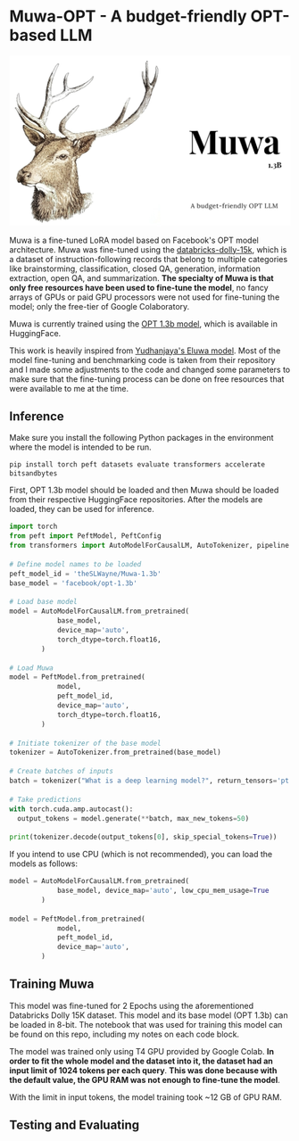 # Muwa-OPT - A budget-friendly OPT-based LLM 

![Muwa Cover Image](Muwa.png)

Muwa is a fine-tuned LoRA model based on Facebook's OPT model architecture. Muwa was fine-tuned using the [databricks-dolly-15k](https://huggingface.co/datasets/databricks/databricks-dolly-15k), which is a dataset of instruction-following records that belong to multiple categories like brainstorming, classification, closed QA, generation, information extraction, open QA, and summarization. **The specialty of Muwa is that only free resources have been used to fine-tune the model**, no fancy arrays of GPUs or paid GPU processors were not used for fine-tuning the model; only the free-tier of Google Colaboratory.

Muwa is currently trained using the [OPT 1.3b model](https://huggingface.co/facebook/opt-1.3b), which is available in HuggingFace. 

This work is heavily inspired from [Yudhanjaya's Eluwa model](https://github.com/yudhanjaya/Eluwa). Most of the model fine-tuning and benchmarking code is taken from their repository and I made some adjustments to the code and changed some parameters to make sure that the fine-tuning process can be done on free resources that were available to me at the time.

## Inference

Make sure you install the following Python packages in the environment where the model is intended to be run.

```shell
pip install torch peft datasets evaluate transformers accelerate bitsandbytes
```

First, OPT 1.3b model should be loaded and then Muwa should be loaded from their respective HuggingFace repositories. After the models are loaded, they can be used for inference.

```python
import torch
from peft import PeftModel, PeftConfig
from transformers import AutoModelForCausalLM, AutoTokenizer, pipeline

# Define model names to be loaded
peft_model_id = 'theSLWayne/Muwa-1.3b'
base_model = 'facebook/opt-1.3b'

# Load base model
model = AutoModelForCausalLM.from_pretrained(
            base_model,
            device_map='auto',
            torch_dtype=torch.float16,
        )

# Load Muwa
model = PeftModel.from_pretrained(
            model,
            peft_model_id,
            device_map='auto',
            torch_dtype=torch.float16,
        )

# Initiate tokenizer of the base model
tokenizer = AutoTokenizer.from_pretrained(base_model)

# Create batches of inputs
batch = tokenizer("What is a deep learning model?", return_tensors='pt')

# Take predictions
with torch.cuda.amp.autocast():
  output_tokens = model.generate(**batch, max_new_tokens=50)

print(tokenizer.decode(output_tokens[0], skip_special_tokens=True))
```

If you intend to use CPU (which is not recommended), you can load the models as follows:

```python
model = AutoModelForCausalLM.from_pretrained(
            base_model, device_map='auto', low_cpu_mem_usage=True
        )

model = PeftModel.from_pretrained(
            model,
            peft_model_id,
            device_map='auto',
        )
```

## Training Muwa

This model was fine-tuned for 2 Epochs using the aforementioned Databricks Dolly 15K dataset. This model and its base model (OPT 1.3b) can be loaded in 8-bit. The notebook that was used for training this model can be found on this repo, including my notes on each code block.

The model was trained only using T4 GPU provided by Google Colab. **In order to fit the whole model and the dataset into it, the dataset had an input limit of 1024 tokens per each query**. **This was done because with the default value, the GPU RAM was not enough to fine-tune the model**.

With the limit in input tokens, the model training took ~12 GB of GPU RAM.

## Testing and Evaluating



## 